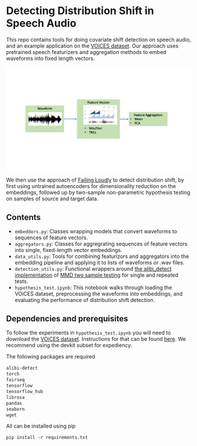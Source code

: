 # Detecting Distribution Shift in Speech Audio

This repo contains tools for doing covariate shift detection on speech audio, and an example application on the [VOiCES dataset](https://iqtlabs.github.io/voices/). Our approach uses pretrained speech featurizers and aggregation methods to embed waveforms into fixed length vectors.  

![Embedding pipeline](pipeline.png)

We then use the approach of [Failing Loudly](https://arxiv.org/abs/1810.11953) to detect distribution shift, by first using untrained autoencoders for dimensionality reduction on the embeddings, followed up by two-sample non-parametric hypothesis testing on samples of source and target data.

## Contents

* `embeddors.py`: Classes wrapping models that convert waveforms to sequences of feature vectors.
* `aggregators.py`:  Classes for aggregrating sequences of feature vectors into single, fixed-length vector embeddings.
* `data_utils.py`:  Tools for combining featurizors and aggregators into the embedding pipeline and applying it to lists of waveforms or .wav files.
* `detection_utils.py`:  Functional wrappers around [the alibi_detect implementation](https://docs.seldon.io/projects/alibi-detect/en/stable/methods/mmddrift.html) of [MMD two sample testing](https://en.wikipedia.org/wiki/Kernel_embedding_of_distributions#Kernel_two-sample_test) for single and repeated tests.
* `hypothesis_test.ipynb`:  This notebook walks through loading the VOiCES dataset, preprocessing the waveforms into embeddings, and evaluating the performance of distribution shift detection.

## Dependencies and prerequisites

To follow the experiments in `hypothesis_test.ipynb` you will need to download the [VOiCES dataset](https://iqtlabs.github.io/voices/).  Instructions for that can be found [here](https://iqtlabs.github.io/voices/downloads/).  We recommend using the devkit subset for expediency.

The following packages are required

```
alibi-detect
torch
fairseq
tensorflow
tensorflow_hub
librosa
pandas
seaborn
wget
```
All can be installed using pip
```
pip install -r requirements.txt
```